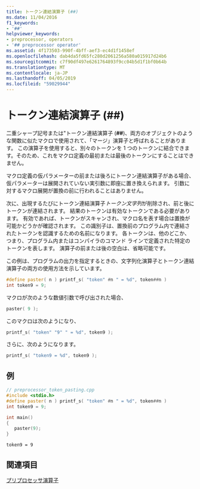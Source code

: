 ```yaml
---
title: トークン連結演算子 (##)
ms.date: 11/04/2016
f1_keywords:
- '##'
helpviewer_keywords:
- preprocessor, operators
- '## preprocessor operator'
ms.assetid: 4f173503-990f-4bff-aef3-ec4d1f1458ef
ms.openlocfilehash: dab4da5fd65fc280d2061256a580a015917d24b6
ms.sourcegitcommit: c7f90df497e6261764893f9cc04b5d1f1bf0b64b
ms.translationtype: MT
ms.contentlocale: ja-JP
ms.lasthandoff: 04/05/2019
ms.locfileid: "59029944"
---
```

# <a name="token-pasting-operator-"></a>トークン連結演算子 (##)

二重シャープ記号または"トークン連結演算子 (**##**)、両方のオブジェクトのような関数に似たマクロで使用されて、「マージ」演算子と呼ばれることがあります。 この演算子を使用すると、別々のトークンを 1 つのトークンに結合できます。そのため、これをマクロ定義の最初または最後のトークンにすることはできません。

マクロ定義の仮パラメーターの前または後ろにトークン連結演算子がある場合、仮パラメーターは展開されていない実引数に即座に置き換えられます。 引数に対するマクロ展開が置換の前に行われることはありません。

次に、出現するたびにトークン連結演算子*トークン文字列*が削除され、前と後にトークンが連結されます。 結果のトークンは有効なトークンである必要があります。 有効であれば、トークンがスキャンされ、マクロ名を表す場合は置換が可能かどうかが確認されます。 この識別子は、置換前のプログラム内で連結されたトークンを認識するための名前になります。 各トークンは、他のどこか、つまり、プログラム内またはコンパイラのコマンド ラインで定義された特定のトークンを表します。 演算子の前または後の空白は、省略可能です。

この例は、プログラムの出力を指定するときの、文字列化演算子とトークン連結演算子の両方の使用方法を示しています。

```cpp
#define paster( n ) printf_s( "token" #n " = %d", token##n )
int token9 = 9;
```

マクロが次のような数値引数で呼び出された場合、

```cpp
paster( 9 );
```

このマクロは次のようになり、

```cpp
printf_s( "token" "9" " = %d", token9 );
```

さらに、次のようになります。

```cpp
printf_s( "token9 = %d", token9 );
```

## <a name="example"></a>例

```cpp
// preprocessor_token_pasting.cpp
#include <stdio.h>
#define paster( n ) printf_s( "token" #n " = %d", token##n )
int token9 = 9;

int main()
{
   paster(9);
}
```

```Output
token9 = 9
```

## <a name="see-also"></a>関連項目

[プリプロセッサ演算子](../preprocessor/preprocessor-operators.md)